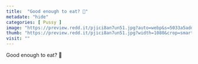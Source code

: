 ```yaml
---
title:  "Good enough to eat? 💓"
metadate: "hide"
categories: [ Pussy ]
image: "https://preview.redd.it/pjici8an7un51.jpg?auto=webp&s=5033a5addf763fd8739d3de9aad53eda2e203075"
thumb: "https://preview.redd.it/pjici8an7un51.jpg?width=1080&crop=smart&auto=webp&s=af47eb3e88a36a05fdf3c140fd0cc403eeb20bdd"
visit: ""
---
```

Good enough to eat? 💓
